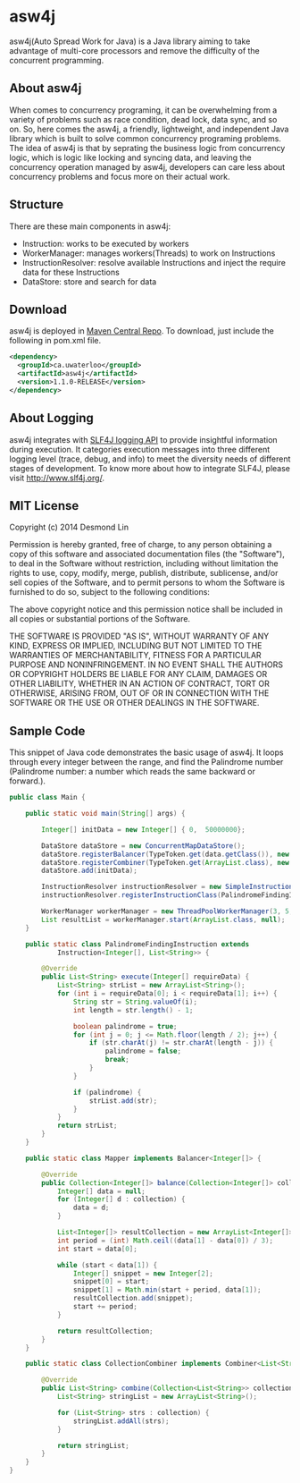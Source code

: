 # asw4j

asw4j(Auto Spread Work for Java) is a Java library aiming to take advantage of multi-core processors and remove the difficulty of the concurrent programming. 

## About asw4j
When comes to concurrency programing, it can be overwhelming from a variety of problems such as race condition, dead lock, data sync, and so on. So, here comes the asw4j, a friendly, lightweight, and independent Java library which is built to solve common concurrency programing problems. The idea of asw4j is that by seprating the business logic from concurrency logic, which is logic like locking and syncing data, and leaving the concurrency operation managed by asw4j, developers can care less about concurrency problems and focus more on their actual work.

## Structure
There are these main components in asw4j:
<ul>
<li>Instruction: works to be executed by workers</li>
<li>WorkerManager: manages workers(Threads) to work on Instructions</li>
<li>InstructionResolver: resolve available Instructions and inject the require data for these Instructions</li>
<li>DataStore: store and search for data</li>
</ul>

## Download
asw4j is deployed in <a href="http://search.maven.org/">Maven Central Repo</a>. To download, just include the following in pom.xml file.
```xml
<dependency>
  <groupId>ca.uwaterloo</groupId>
  <artifactId>asw4j</artifactId>
  <version>1.1.0-RELEASE</version>
</dependency>
```

## About Logging
asw4j integrates with <a href="http://www.slf4j.org/">SLF4J logging API</a> to provide insightful information during execution. It categories execution messages into three different logging level (trace, debug, and info) to meet the diversity needs of different stages of development. To know more about how to integrate SLF4J, please visit <a href="http://www.slf4j.org/">http://www.slf4j.org/</a>.

## MIT License
Copyright (c) 2014 Desmond Lin

Permission is hereby granted, free of charge, to any person obtaining a copy of this software and associated documentation files (the "Software"), to deal in the Software without restriction, including without limitation the rights to use, copy, modify, merge, publish, distribute, sublicense, and/or sell copies of the Software, and to permit persons to whom the Software is furnished to do so, subject to the following conditions:

The above copyright notice and this permission notice shall be included in all copies or substantial portions of the Software.

THE SOFTWARE IS PROVIDED "AS IS", WITHOUT WARRANTY OF ANY KIND, EXPRESS OR IMPLIED, INCLUDING BUT NOT LIMITED TO THE WARRANTIES OF MERCHANTABILITY, FITNESS FOR A PARTICULAR PURPOSE AND NONINFRINGEMENT. IN NO EVENT SHALL THE AUTHORS OR COPYRIGHT HOLDERS BE LIABLE FOR ANY CLAIM, DAMAGES OR OTHER LIABILITY, WHETHER IN AN ACTION OF CONTRACT, TORT OR OTHERWISE, ARISING FROM, OUT OF OR IN CONNECTION WITH THE SOFTWARE OR THE USE OR OTHER DEALINGS IN THE SOFTWARE.

## Sample Code
This snippet of Java code demonstrates the basic usage of asw4j. It loops through every integer between the range, and find the Palindrome number (Palindrome number: a number which reads the same backward or forward.).
```java
public class Main {

	public static void main(String[] args) {

		Integer[] initData = new Integer[] { 0,  50000000};

		DataStore dataStore = new ConcurrentMapDataStore();
		dataStore.registerBalancer(TypeToken.get(data.getClass()), new Mapper());
		dataStore.registerCombiner(TypeToken.get(ArrayList.class), new CollectionCombiner());
		dataStore.add(initData);

		InstructionResolver instructionResolver = new SimpleInstructionResolver(dataStore);
		instructionResolver.registerInstructionClass(PalindromeFindingInstruction.class);

		WorkerManager workerManager = new ThreadPoolWorkerManager(3, 5, instructionResolver);
		List resultList = workerManager.start(ArrayList.class, null);
	}

	public static class PalindromeFindingInstruction extends
			Instruction<Integer[], List<String>> {

		@Override
		public List<String> execute(Integer[] requireData) {
			List<String> strList = new ArrayList<String>();
			for (int i = requireData[0]; i < requireData[1]; i++) {	
				String str = String.valueOf(i);
				int length = str.length() - 1;

				boolean palindrome = true;
				for (int j = 0; j <= Math.floor(length / 2); j++) {
					if (str.charAt(j) != str.charAt(length - j)) {
						palindrome = false;
						break;
					}
				}

				if (palindrome) {
					strList.add(str);
				}
			}
			return strList;
		}
	}

	public static class Mapper implements Balancer<Integer[]> {

		@Override
		public Collection<Integer[]> balance(Collection<Integer[]> collection) {
			Integer[] data = null;
			for (Integer[] d : collection) {
				data = d;
			}

			List<Integer[]> resultCollection = new ArrayList<Integer[]>();
			int period = (int) Math.ceil((data[1] - data[0]) / 3);
			int start = data[0];

			while (start < data[1]) {
				Integer[] snippet = new Integer[2];
				snippet[0] = start;
				snippet[1] = Math.min(start + period, data[1]);
				resultCollection.add(snippet);
				start += period;
			}

			return resultCollection;
		}
	}

	public static class CollectionCombiner implements Combiner<List<String>> {

		@Override
		public List<String> combine(Collection<List<String>> collection) {
			List<String> stringList = new ArrayList<String>();

			for (List<String> strs : collection) {
				stringList.addAll(strs);
			}

			return stringList;
		}
	}
}
